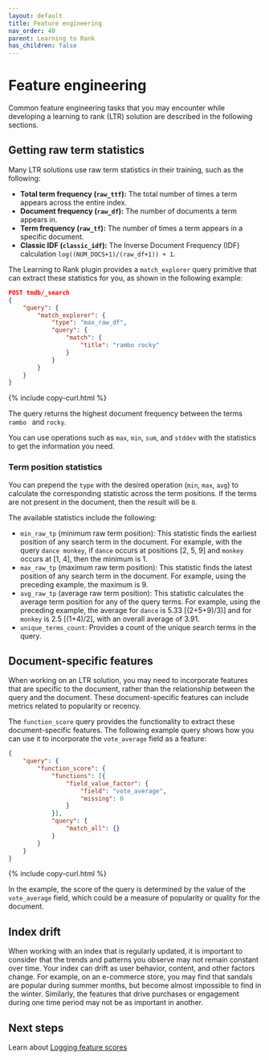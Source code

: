 ```yaml
---
layout: default
title: Feature engineering
nav_order: 40
parent: Learning to Rank
has_children: false
---
```


# Feature engineering

Common feature engineering tasks that you may encounter while developing a learning to rank (LTR) solution are described in the following sections.

## Getting raw term statistics

Many LTR solutions use raw term statistics in their training, such as the following: 
- **Total term frequency (`raw_ttf`):** The total number of times a term appears across the entire index.
- **Document frequency (`raw_df`):** The number of documents a term appears in.
- **Term frequency (`raw_tf`):** The number of times a term appears in a specific document. 
- **Classic IDF (`classic_idf`):** The Inverse Document Frequency (IDF) calculation `log((NUM_DOCS+1)/(raw_df+1)) + 1`.

The Learning to Rank plugin provides a `match_explorer` query primitive that can extract these statistics for you, as shown in the following example: 

```json
POST tmdb/_search
{
    "query": {
        "match_explorer": {
            "type": "max_raw_df",
            "query": {
                "match": {
                    "title": "rambo rocky"
                }
            }
        }
    }
}
```
{% include copy-curl.html %}

The query returns the highest document frequency between the terms `rambo ` and `rocky`. 

You can use operations such as `max`, `min`, `sum`, and `stddev` with the statistics to get the information you need.

### Term position statistics

You can prepend the `type` with the desired operation (`min`, `max`, `avg`) to calculate the corresponding statistic across the term positions. If the terms are not present in the document, then the result will be `0`. 

The available statistics include the following:

- `min_raw_tp` (minimum raw term position): This statistic finds the earliest position of any search term in the document. For example, with the query `dance monkey`, if `dance` occurs at positions [2, 5, 9] and `monkey` occurs at [1, 4], then the minimum is 1.
- `max_raw_tp` (maximum raw term position): This statistic finds the latest position of any search term in the document. For example, using the preceding example, the maximum is 9.
- `avg_raw_tp` (average raw term position): This statistic calculates the average term position for any of the query terms. For example, using the preceding example, the average for `dance` is 5.33 [(2+5+9)/3)] and for `monkey` is 2.5 [(1+4)/2], with an overall average of 3.91.
- `unique_terms_count`: Provides a count of the unique search terms in the query.

## Document-specific features

When working on an LTR solution, you may need to incorporate features that are specific to the document, rather than the relationship between the query and the document. These document-specific features can include metrics related to popularity or recency. 

The `function_score` query provides the functionality to extract these document-specific features. The following example query shows how you can use it to incorporate the `vote_average` field as a feature:

```json
{
    "query": {
        "function_score": {
            "functions": [{
                "field_value_factor": {
                    "field": "vote_average",
                    "missing": 0
                }
            }],
            "query": {
                "match_all": {}
            }
        }
    }
}
```
{% include copy-curl.html %}

In the example, the score of the query is determined by the value of the `vote_average` field, which could be a measure of popularity or quality for the document.

## Index drift

When working with an index that is regularly updated, it is important to consider that the trends and patterns you observe may not remain constant over time. Your index can drift as user behavior, content, and other factors change. For example, on an e-commerce store, you may find that sandals are popular during summer months, but become almost impossible to find in the winter. Similarly, the features that drive purchases or engagement during one time period may not be as important in another. 

## Next steps

Learn about [Logging feature scores]({{site.url}}{{site.baseurl}}/search-plugins/ltr/logging-features/)
